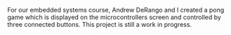 For our embedded systems course, Andrew DeRango and I created a pong game which is displayed on the microcontrollers screen and controlled by three connected buttons. This project is still a work in progress.
